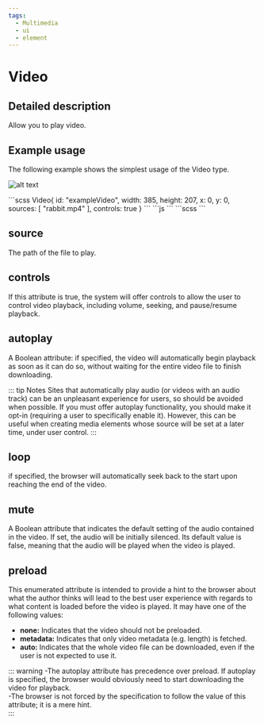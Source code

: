 ```yaml
---
tags:
  - Multimedia
  - ui
  - element
---
```


# Video

## Detailed description
Allow you to play video.

## Example usage
The following example shows the simplest usage of the Video type.

![alt text](./Video.gif)

<code-group>
<code-block title=".at" active>
```scss
Video{  
  id: "exampleVideo",
  width: 385,
  height: 207,
  x: 0,
  y: 0,
  sources: [
    "rabbit.mp4"
  ],
  controls: true
}
```
</code-block>

<code-block title=".atObj">
```js
```
</code-block>

<code-block title=".atStyle">
```scss
```
</code-block>
</code-group>

## source <Badge text="string" type="tip" vertical="middle"/>
The path of the file to play.

## controls <Badge text="bool" type="tip" vertical="middle"/>
If this attribute is true, the system will offer controls to allow the user to control video playback, including volume, seeking, and pause/resume playback.

## autoplay <Badge text="bool" type="tip" vertical="middle"/>
A Boolean attribute: if specified, the video will automatically begin playback as soon as it can do so, without waiting for the entire video file to finish downloading.

::: tip Notes
Sites that automatically play audio (or videos with an audio track) can be an unpleasant experience for users, so should be avoided when possible. If you must offer autoplay functionality, you should make it opt-in (requiring a user to specifically enable it). However, this can be useful when creating media elements whose source will be set at a later time, under user control.
:::

## loop <Badge text="bool" type="tip" vertical="middle"/>
if specified, the browser will automatically seek back to the start upon reaching the end of the video.

## mute <Badge text="bool" type="tip" vertical="middle"/>
A Boolean attribute that indicates the default setting of the audio contained in the video. If set, the audio will be initially silenced. Its default value is false, meaning that the audio will be played when the video is played.

## preload <Badge text="string" type="tip" vertical="middle"/>
This enumerated attribute is intended to provide a hint to the browser about what the author thinks will lead to the best user experience with regards to what content is loaded before the video is played. It may have one of the following values:
<ul>
  <li> <b>none:</b> Indicates that the video should not be preloaded.</li>
  <li> <b>metadata:</b>  Indicates that only video metadata (e.g. length) is fetched. </li>
  <li> <b>auto:</b>  Indicates that the whole video file can be downloaded, even if the user is not expected to use it. </li>
</ul>

::: warning
-The autoplay attribute has precedence over preload. If autoplay is specified, the browser would obviously need to start downloading the video for playback.<br>-The browser is not forced by the specification to follow the value of this attribute; it is a mere hint.<br>
:::